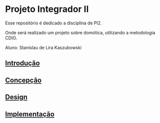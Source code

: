 # Projeto Integrador II

Esse repositório é dedicado a disciplina de PI2.

Onde será realizado um projeto sobre domótica, utilizando a metodologia CDIO.

Aluno: Stanislau de Lira Kaszubowski

## [Introdução](https://github.com/StanisLK/PI2/blob/main/Introducao.md)

## [Concepção](https://github.com/StanisLK/PI2/blob/main/Concepcao.md)

## [Design](https://github.com/StanisLK/PI2/blob/main/Design.md)

## [Implementação](https://github.com/StanisLK/PI2/blob/main/Implementacao.md)



